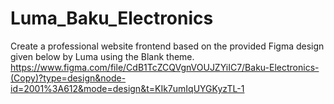 # Luma_Baku_Electronics
Create a professional website frontend based on the provided Figma design given below by Luma using the Blank theme.
https://www.figma.com/file/CdB1TcZCQVgnVOUJZYiIC7/Baku-Electronics-(Copy)?type=design&node-id=2001%3A612&mode=design&t=KIk7umIqUYGKyzTL-1
